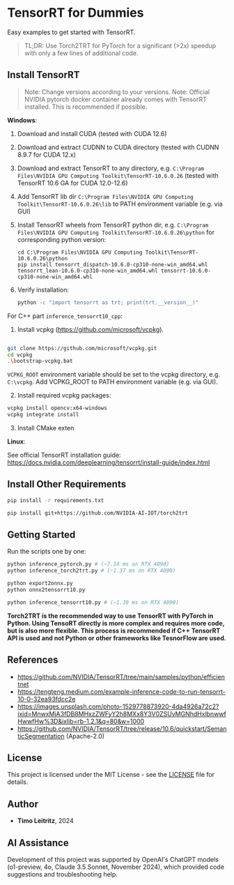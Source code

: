 # TensorRT for Dummies

Easy examples to get started with TensorRT.

>TL;DR: Use Torch2TRT for PyTorch for a significant (>2x) speedup with only a few lines of additional code.

## Install TensorRT

>Note: Change versions according to your versions.
>Note: Official NVIDIA pytorch docker container already comes with TensorRT installed. This is recommended if possible.

**Windows**:

1. Download and install CUDA (tested with CUDA 12.6)
2. Download and extract CUDNN to CUDA directory (tested with CUDNN 8.9.7 for CUDA 12.x)
3. Download and extract TensorRT to any directory, e.g. ``C:\Program Files\NVIDIA GPU Computing Toolkit\TensorRT-10.6.0.26`` (tested with TensorRT 10.6 GA for CUDA 12.0-12.6)
4. Add TensorRT lib dir `C:\Program Files\NVIDIA GPU Computing Toolkit\TensorRT-10.6.0.26\lib` to PATH environment variable (e.g. via GUI)
5. Install TensorRT wheels from TensorRT python dir, e.g. `C:\Program Files\NVIDIA GPU Computing Toolkit\TensorRT-10.6.0.26\python` for corresponding python version:

    ```console
    cd C:\Program Files\NVIDIA GPU Computing Toolkit\TensorRT-10.6.0.26\python
    pip install tensorrt_dispatch-10.6.0-cp310-none-win_amd64.whl tensorrt_lean-10.6.0-cp310-none-win_amd64.whl tensorrt-10.6.0-cp310-none-win_amd64.whl
    ```	
6. Verify installation:

    ```bash
    python -c "import tensorrt as trt; print(trt.__version__)"
    ```

For C++ part `inference_tensorrt10_cpp`:

1. Install vcpkg (https://github.com/microsoft/vcpkg). 

```bash

git clone https://github.com/microsoft/vcpkg.git
cd vcpkg
.\bootstrap-vcpkg.bat
```

``VCPKG_ROOT`` environment variable should be set to the vcpkg directory, e.g. `C:\vcpkg`.
Add VCPKG_ROOT to PATH environment variable (e.g. via GUI).

2. Install required vcpkg packages:

```bash
vcpkg install opencv:x64-windows
vcpkg integrate install
```

3. Install CMake exten

**Linux**:

See official TensorRT installation guide: https://docs.nvidia.com/deeplearning/tensorrt/install-guide/index.html

## Install Other Requirements

```bash
pip install -r requirements.txt
```

```bash
pip install git+https://github.com/NVIDIA-AI-IOT/torch2trt
```

## Getting Started

Run the scripts one by one:

```bash
python inference_pytorch.py # (~7.14 ms on RTX 4090)
python inference_torch2trt.py # (~1.37 ms on RTX 4090)

python export2onnx.py
python onnx2tensorrt10.py

python inference_tensorrt10.py # (~1.39 ms on RTX 4090)
```

**Torch2TRT is the recommended way to use TensorRT with PyTorch in Python. Using TensoRT directly is more complex and requires more code, but is also more flexible. This process is recommended if C++ TensorRT API is used and not Python or other frameworks like TesnorFlow are used.**

## References

- https://github.com/NVIDIA/TensorRT/tree/main/samples/python/efficientnet
- https://tengteng.medium.com/example-inference-code-to-run-tensorrt-10-0-32ea93fdcc2e
- https://images.unsplash.com/photo-1529778873920-4da4926a72c2?ixid=MnwxMjA3fDB8MHxzZWFyY2h8MXx8Y3V0ZSUyMGNhdHxlbnwwfHwwfHw%3D&ixlib=rb-1.2.1&q=80&w=1000
- https://github.com/NVIDIA/TensorRT/tree/release/10.6/quickstart/SemanticSegmentation (Apache-2.0)

## License

This project is licensed under the MIT License - see the [LICENSE](LICENSE) file for details.

## Author

- **Timo Leitritz**, 2024

## AI Assistance

Development of this project was supported by OpenAI's ChatGPT models (o1-preview, 4o, Claude 3.5 Sonnet, November 2024), which provided code suggestions and troubleshooting help.
